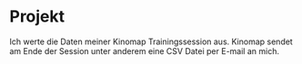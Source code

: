 # Projekt

Ich werte die Daten meiner Kinomap Trainingssession aus. Kinomap sendet am Ende der Session unter anderem eine CSV Datei per E-mail an mich.







